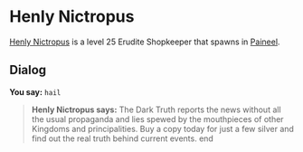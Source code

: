 # Henly Nictropus



[Henly Nictropus](/npc/75113) is a level 25 Erudite Shopkeeper that spawns in [Paineel](/zone/75).



## Dialog

**You say:** `hail`



>**Henly Nictropus says:** The Dark Truth reports the news without all the usual propaganda and lies spewed by the mouthpieces of other Kingdoms and principalities. Buy a copy today for just a few silver and find out the real truth behind current events.
end





